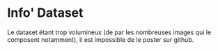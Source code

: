 # Info' Dataset

Le dataset étant trop volumineux (de par les nombreuses images qui le composent notamment), il est impossible de le poster sur github.
